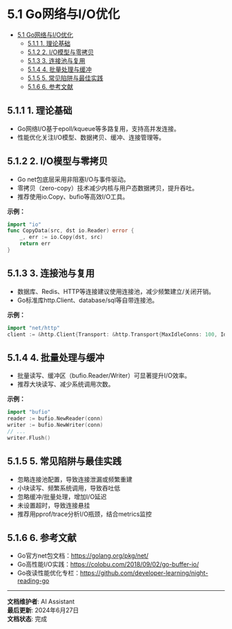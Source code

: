 # 5.1 Go网络与I/O优化

<!-- TOC START -->
- [5.1 Go网络与I/O优化](#51-go网络与io优化)
  - [5.1.1 1. 理论基础](#511-1-理论基础)
  - [5.1.2 2. I/O模型与零拷贝](#512-2-io模型与零拷贝)
  - [5.1.3 3. 连接池与复用](#513-3-连接池与复用)
  - [5.1.4 4. 批量处理与缓冲](#514-4-批量处理与缓冲)
  - [5.1.5 5. 常见陷阱与最佳实践](#515-5-常见陷阱与最佳实践)
  - [5.1.6 6. 参考文献](#516-6-参考文献)
<!-- TOC END -->

## 5.1.1 1. 理论基础

- Go网络I/O基于epoll/kqueue等多路复用，支持高并发连接。
- 性能优化关注I/O模型、数据拷贝、缓冲、连接管理等。

## 5.1.2 2. I/O模型与零拷贝

- Go net包底层采用非阻塞I/O与事件驱动。
- 零拷贝（zero-copy）技术减少内核与用户态数据拷贝，提升吞吐。
- 推荐使用io.Copy、bufio等高效I/O工具。

**示例：**

```go
import "io"
func CopyData(src, dst io.Reader) error {
    _, err := io.Copy(dst, src)
    return err
}
```

## 5.1.3 3. 连接池与复用

- 数据库、Redis、HTTP等连接建议使用连接池，减少频繁建立/关闭开销。
- Go标准库http.Client、database/sql等自带连接池。

**示例：**

```go
import "net/http"
client := &http.Client{Transport: &http.Transport{MaxIdleConns: 100, IdleConnTimeout: 90 * time.Second}}
```

## 5.1.4 4. 批量处理与缓冲

- 批量读写、缓冲区（bufio.Reader/Writer）可显著提升I/O效率。
- 推荐大块读写、减少系统调用次数。

**示例：**

```go
import "bufio"
reader := bufio.NewReader(conn)
writer := bufio.NewWriter(conn)
// ...
writer.Flush()
```

## 5.1.5 5. 常见陷阱与最佳实践

- 忽略连接池配置，导致连接泄漏或频繁重建
- 小块读写、频繁系统调用，导致吞吐低
- 忽略缓冲/批量处理，增加I/O延迟
- 未设置超时，导致连接悬挂
- 推荐用pprof/trace分析I/O瓶颈，结合metrics监控

## 5.1.6 6. 参考文献

- Go官方net包文档：<https://golang.org/pkg/net/>
- Go高性能I/O实践：<https://colobu.com/2018/09/02/go-buffer-io/>
- Go夜读性能优化专栏：<https://github.com/developer-learning/night-reading-go>

---

**文档维护者**: AI Assistant  
**最后更新**: 2024年6月27日  
**文档状态**: 完成
